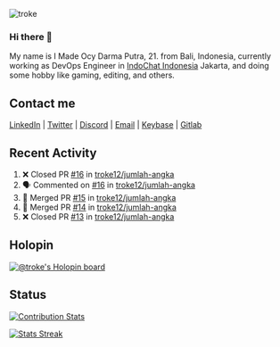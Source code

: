 ![troke](https://cardivo.vercel.app/api?name=I%20Made%20Ocy%20Darma%20Putra&description=Just%20pull-stack%20developer&image=https://avatars.githubusercontent.com/u/10250068?v=4&backgroundColor=%23DE834D)

### Hi there 👋

My name is I Made Ocy Darma Putra, 21. from Bali, Indonesia, currently working as DevOps Engineer in [IndoChat Indonesia](https://indochat.co.id) Jakarta, and doing some hobby like gaming, editing, and others.

## Contact me

[LinkedIn](https://linkedin.com/in/troke) | [Twitter](https://twitter.com/darma_ochi) | [Discord](https://link.troke.id/discord) | <a href="mailto:ochi@troke.id">Email</a> | [Keybase](https://keybase.io/troke) | [Gitlab](https://gitlab.com/troke12)

## Recent Activity

<!--START_SECTION:activity-->
1. ❌ Closed PR [#16](https://github.com/troke12/jumlah-angka/pull/16) in [troke12/jumlah-angka](https://github.com/troke12/jumlah-angka)
2. 🗣 Commented on [#16](https://github.com/troke12/jumlah-angka/issues/16) in [troke12/jumlah-angka](https://github.com/troke12/jumlah-angka)
3. 🎉 Merged PR [#15](https://github.com/troke12/jumlah-angka/pull/15) in [troke12/jumlah-angka](https://github.com/troke12/jumlah-angka)
4. 🎉 Merged PR [#14](https://github.com/troke12/jumlah-angka/pull/14) in [troke12/jumlah-angka](https://github.com/troke12/jumlah-angka)
5. ❌ Closed PR [#13](https://github.com/troke12/jumlah-angka/pull/13) in [troke12/jumlah-angka](https://github.com/troke12/jumlah-angka)
<!--END_SECTION:activity-->

## Holopin

[![@troke's Holopin board](https://holopin.me/troke)](https://holopin.io/@troke)

## Status

[![Contribution Stats](https://github-contribution-stats.vercel.app/api/?username=troke12)](https://github.com/LordDashMe/github-contribution-stats/)

[![Stats Streak](https://github-readme-streak-stats.herokuapp.com/?user=troke12)](https://github.com/troke12/)

